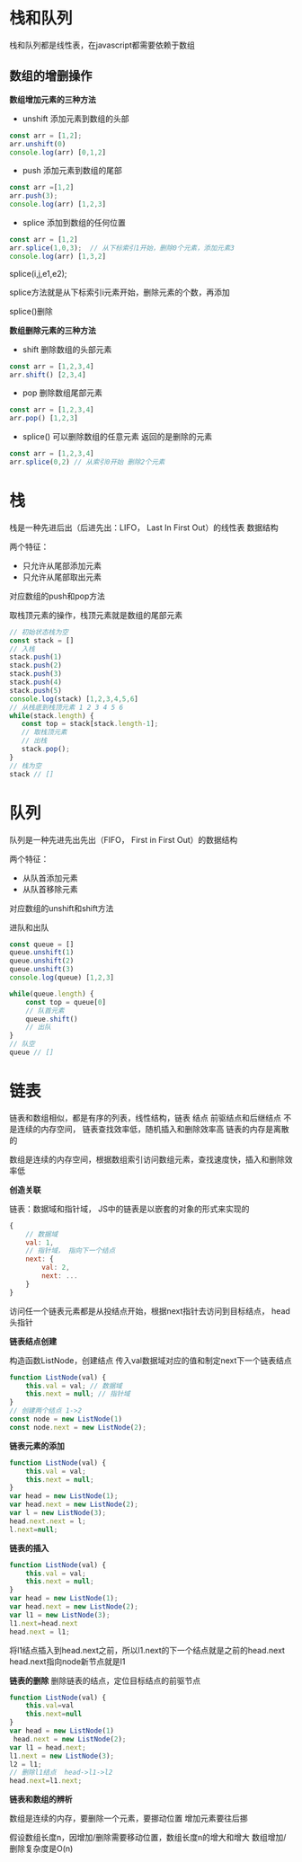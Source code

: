 # 栈和队列

栈和队列都是线性表，在javascript都需要依赖于数组


## 数组的增删操作

**数组增加元素的三种方法**

- unshift 添加元素到数组的头部
```js
const arr = [1,2];
arr.unshift(0)
console.log(arr) [0,1,2]
```
- push 添加元素到数组的尾部
```js
const arr =[1,2]
arr.push(3);
console.log(arr) [1,2,3]
```
- splice 添加到数组的任何位置
```js
const arr = [1,2]
arr.splice(1,0,3);  // 从下标索引1开始，删除0个元素，添加元素3
console.log(arr) [1,3,2]
```

splice(i,j,e1,e2);

splice方法就是从下标索引i元素开始，删除元素的个数，再添加

splice()删除


**数组删除元素的三种方法**
- shift 删除数组的头部元素
```js
const arr = [1,2,3,4]
arr.shift() [2,3,4]
```
- pop 删除数组尾部元素
```js
const arr = [1,2,3,4]
arr.pop() [1,2,3]
```
- splice() 可以删除数组的任意元素 返回的是删除的元素
```js
const arr = [1,2,3,4]
arr.splice(0,2) // 从索引0开始 删除2个元素
```


# 栈
栈是一种先进后出（后进先出：LIFO， Last In First Out）的线性表 数据结构

两个特征：
- 只允许从尾部添加元素
- 只允许从尾部取出元素

对应数组的push和pop方法

取栈顶元素的操作，栈顶元素就是数组的尾部元素

```js
// 初始状态栈为空
const stack = []
// 入栈
stack.push(1)
stack.push(2)
stack.push(3)
stack.push(4)
stack.push(5)
console.log(stack) [1,2,3,4,5,6]
// 从栈底到栈顶元素 1 2 3 4 5 6
while(stack.length) {
   const top = stack[stack.length-1];
   // 取栈顶元素
   // 出栈
   stack.pop();
}
// 栈为空
stack // []
```


# 队列

队列是一种先进先出先出（FIFO， First in First Out）的数据结构

两个特征：
- 从队首添加元素
- 从队首移除元素

对应数组的unshift和shift方法

进队和出队
```js
const queue = []
queue.unshift(1)
queue.unshift(2)
queue.unshift(3)
console.log(queue) [1,2,3]

while(queue.length) {
    const top = queue[0]
    // 队首元素
    queue.shift()
    // 出队
}
// 队空
queue // []
```


# 链表

链表和数组相似，都是有序的列表，线性结构，链表 结点 前驱结点和后继结点 不是连续的内存空间， 链表查找效率低，随机插入和删除效率高 链表的内存是离散的

数组是连续的内存空间，根据数组索引访问数组元素，查找速度快，插入和删除效率低



**创造关联**

链表：数据域和指针域， JS中的链表是以嵌套的对象的形式来实现的

```js
{
    // 数据域
    val: 1,
    // 指针域， 指向下一个结点
    next: {
        val: 2,
        next: ...
    }
}
```

访问任一个链表元素都是从投结点开始，根据next指针去访问到目标结点， head头指针


**链表结点创建**

构造函数ListNode，创建结点 传入val数据域对应的值和制定next下一个链表结点
```js
function ListNode(val) {
    this.val = val; // 数据域
    this.next = null; // 指针域
}
// 创建两个结点 1->2
const node = new ListNode(1)
const node.next = new ListNode(2);
```


**链表元素的添加**
```js
function ListNode(val) {
    this.val = val;
    this.next = null;
}
var head = new ListNode(1);
var head.next = new ListNode(2);
var l = new ListNode(3);
head.next.next = l;
l.next=null;
```


**链表的插入**
```js
function ListNode(val) {
    this.val = val;
    this.next = null;
}
var head = new ListNode(1);
var head.next = new ListNode(2);
var l1 = new ListNode(3);
l1.next=head.next
head.next = l1;
```

将l1结点插入到head.next之前，所以l1.next的下一个结点就是之前的head.next
head.next指向node新节点就是l1


**链表的删除**
删除链表的结点，定位目标结点的前驱节点

```js
function ListNode(val) {
    this.val=val
    this.next=null
}
var head = new ListNode(1)
 head.next = new ListNode(2);
var l1 = head.next;
l1.next = new ListNode(3);
l2 = l1;
// 删除l1结点  head->l1->l2
head.next=l1.next;
```



**链表和数组的辨析**

数组是连续的内存，要删除一个元素，要挪动位置 增加元素要往后挪

假设数组长度n，因增加/删除需要移动位置，数组长度n的增大和增大 数组增加/删除复杂度是O(n)